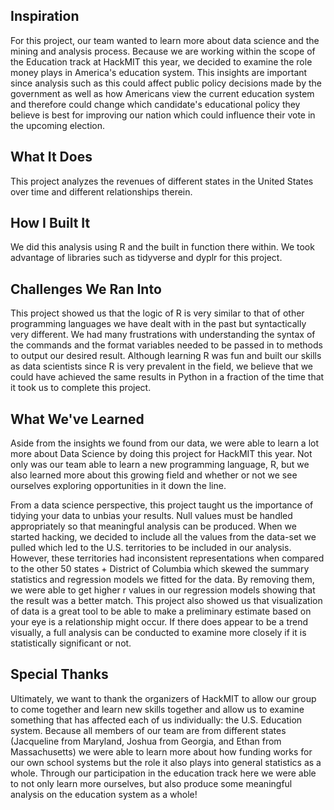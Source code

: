 ## Inspiration

For this project, our team wanted to learn more about data science and the mining and analysis process. Because we are working within the scope of the Education track at HackMIT this year, we decided to examine the role money plays in America's education system. This insights are important since analysis such as this could affect public policy decisions made by the government as well as how Americans view the current education system and therefore could change which candidate's educational policy they believe is best for improving our nation which could influence their vote in the upcoming election. 

## What It Does

This project analyzes the revenues of different states in the United States over time and different relationships therein. 

## How I Built It

We did this analysis using R and the built in function there within. We took advantage of libraries such as tidyverse and dyplr for this project. 

## Challenges We Ran Into

This project showed us that the logic of R is very similar to that of other programming languages we have dealt with in the past but syntactically very different. We had many frustrations with understanding the syntax of the commands and the format variables needed to be passed in to methods to output our desired result. Although learning R was fun and built our skills as data scientists since R is very prevalent in the field, we believe that we could have achieved the same results in Python in a fraction of the time that it took us to complete this project.


## What We've Learned

Aside from the insights we found from our data, we were able to learn a lot more about Data Science by doing this project for HackMIT this year. Not only was our team able to learn a new programming language, R, but we also learned more about this growing field and whether or not we see ourselves exploring opportunities in it down the line. 
 
From a data science perspective, this project taught us the importance of tidying your data to unbias your results. Null values must be handled appropriately so that meaningful analysis can be produced. When we started hacking, we decided to include all the values from the data-set we pulled which led to the U.S. territories to be included in our analysis. However, these territories had inconsistent representations when compared to the other 50 states + District of Columbia which skewed the summary statistics and regression models we fitted for the data. By removing them, we were able to get higher r values in our regression models showing that the result was a better match. This project also showed us that visualization of data is a great tool to be able to make a preliminary estimate based on your eye is a relationship might occur. If there does appear to be a trend visually, a full analysis can be conducted to examine more closely if it is statistically significant or not. 

## Special Thanks

Ultimately, we want to thank the organizers of HackMIT to allow our group to come together and learn new skills together and allow us to examine something that has affected each of us individually: the U.S. Education system. Because all members of our team are from different states  (Jacqueline from Maryland, Joshua from Georgia, and Ethan from Massachusetts) we were able to learn more about how funding works for our own school systems but the role it also plays into general statistics as a whole. Through our participation in the education track here we were able to not only learn more ourselves, but also produce some meaningful analysis on the education system as a whole!
